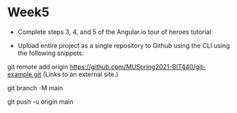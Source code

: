 # Week5
- Complete steps 3, 4, and 5 of the Angular.io tour of heroes tutorial

- Upload entire project as a single repository to Github using the CLI using the following snippets:

 

git remote add origin https://github.com/MUSpring2021-BIT440/git-example.git (Links to an external site.)

git branch -M main

git push -u origin main
